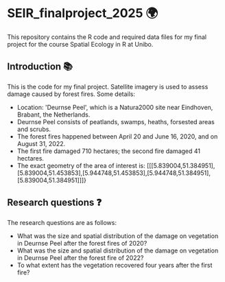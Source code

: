 # SEIR_finalproject_2025 🌍 #
This repository contains the R code and required data files for my final project for the course Spatial Ecology in R at Unibo. 

## Introduction 📚 ##
This is the code for my final project. Satellite imagery is used to assess damage caused by forest fires. 
Some details: 
+ Location: 'Deurnse Peel', which is a Natura2000 site near Eindhoven, Brabant, the Netherlands.
+ Deurnse Peel consists of peatlands, swamps, heaths, forsested areas and scrubs. 
+ The forest fires happened between April 20 and June 16, 2020, and on August 31, 2022.
+ The first fire damaged 710 hectares; the second fire damaged 41 hectares. 
+ The exact geometry of the area of interest is: [[[5.839004,51.384951],[5.839004,51.453853],[5.944748,51.453853],[5.944748,51.384951],[5.839004,51.384951]]]}

## Research questions ❓
The research questions are as follows: 
+ What was the size and spatial distribution of the damage on vegetation in Deurnse Peel after the forest fires of 2020? 
+ What was the size and spatial distribution of the damage on vegetation in Deurnse Peel after the forest fire of 2022? 
+ To what extent has the vegetation recovered four years after the first fire?
